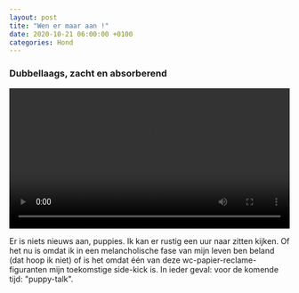 ```yaml
---
layout: post
tite: "Wen er maar aan !"
date: 2020-10-21 06:00:00 +0100
categories: Hond
---
```


### Dubbellaags, zacht en absorberend
<video style="width:100%" controls>
 <source src="https://prisse.nl/assets/koen.mp4 ">videotag not supported
 </video>

Er is niets nieuws aan, puppies. Ik kan er rustig een uur naar zitten kijken. Of het nu is omdat ik in een melancholische fase van mijn leven ben beland (dat hoop ik niet) of is het omdat één van deze wc-papier-reclame-figuranten mijn toekomstige side-kick is. In ieder geval: voor de komende tijd: "puppy-talk".
